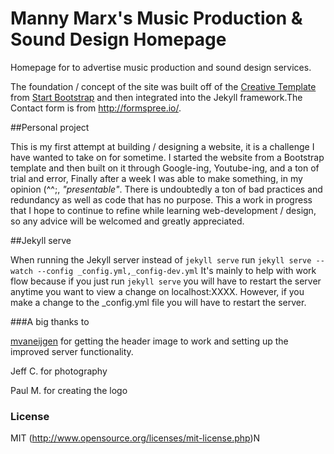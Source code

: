 # Manny Marx's Music Production & Sound Design Homepage

Homepage for to advertise music production and sound design services. 

The foundation / concept of the site was built off of the [Creative Template](http://startbootstrap.com/template-overviews/creative/) from [Start Bootstrap](http://startbootstrap.com) and then integrated into the Jekyll framework.The Contact form is from http://formspree.io/.


##Personal project 

This is my first attempt at building / designing a website, it is a challenge I have wanted to take on for sometime. I started the website from a Bootstrap template and then built on it through Google-ing, Youtube-ing, and a ton of trial and error, Finally after a week I was able to make something, in my opinion (^^;, *"presentable"*. There is undoubtedly a ton of bad practices and redundancy as well as code that has no purpose. This a work in progress that I hope to continue to refine while learning web-development / design, so any advice will be welcomed and greatly appreciated. 


##Jekyll serve

When running the Jekyll server instead of `jekyll serve` run `jekyll serve --watch --config _config.yml,_config-dev.yml` It's mainly to help with work flow because if you just run `jekyll serve` you will have to restart the server anytime you want to view a change on localhost:XXXX. However, if you make a change to the _config.yml file you will have to restart the server. 

###A big thanks to

[mvaneijgen](https://github.com/mvaneijgen) for getting the header image to work and setting up the improved server functionality.

Jeff C. for photography 

Paul M. for creating the logo


### License 

MIT (http://www.opensource.org/licenses/mit-license.php)N